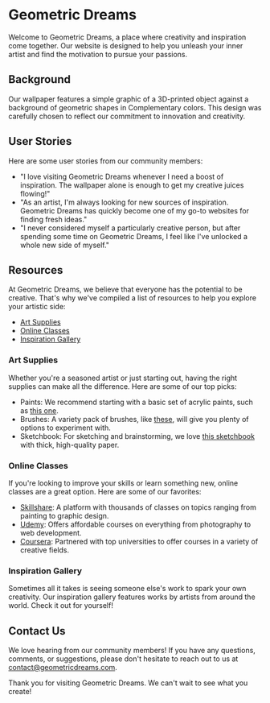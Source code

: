 <!--font:Poppins-->

# Geometric Dreams

Welcome to Geometric Dreams, a place where creativity and inspiration come together. Our website is designed to help you unleash your inner artist and find the motivation to pursue your passions.

## Background

Our wallpaper features a simple graphic of a 3D-printed object against a background of geometric shapes in Com<wbr>ple<wbr>men<wbr>ta<wbr>ry colors. This design was carefully chosen to reflect our commitment to innovation and creativity.

## User Stories

Here are some user stories from our community members:

-   "I love visiting Geometric Dreams whenever I need a boost of inspiration. The wallpaper alone is enough to get my creative juices flowing!"
-   "As an artist, I'm always looking for new sources of inspiration. Geometric Dreams has quickly become one of my go-to websites for finding fresh ideas."
-   "I never considered myself a particularly creative person, but after spending some time on Geometric Dreams, I feel like I've unlocked a whole new side of myself."

## Resources

At Geometric Dreams, we believe that everyone has the potential to be creative. That's why we've compiled a list of resources to help you explore your artistic side:

-   [Art Supplies](#art-supplies)
-   [Online Classes](#online-classes)
-   [Inspiration Gallery](#inspiration-gallery)

### Art Supplies

Whether you're a seasoned artist or just starting out, having the right supplies can make all the difference. Here are some of our top picks:

-   Paints: We recommend starting with a basic set of acrylic paints, such as [this one](#acrylic-paint-set).
-   Brushes: A variety pack of brushes, like [these](#brush-set), will give you plenty of options to experiment with.
-   Sketchbook: For sketching and brainstorming, we love [this sketchbook](#sketchbook) with thick, high-quality paper.

### Online Classes

If you're looking to improve your skills or learn something new, online classes are a great option. Here are some of our favorites:

-   [Skillshare](#skillshare): A platform with thousands of classes on topics ranging from painting to graphic design.
-   [Udemy](#udemy): Offers affordable courses on everything from photography to web development.
-   [Coursera](#coursera): Partnered with top universities to offer courses in a variety of creative fields.

### Inspiration Gallery

Sometimes all it takes is seeing someone else's work to spark your own creativity. Our inspiration gallery features works by artists from around the world. Check it out for yourself!

## Contact Us

We love hearing from our community members! If you have any questions, comments, or suggestions, please don't hesitate to reach out to us at [contact@geometricdreams.com](mailto:contact@geometricdreams.com).

Thank you for visiting Geometric Dreams. We can't wait to see what you create!

<!--

Write me content for website with wallpaper which alt text is:

"A wallpaper with a simple graphic of a 3D-printed object, against a background of geometric shapes in Com<wbr>ple<wbr>men<wbr>ta<wbr>ry colors."

The name/title of the page should not be 1:1 copy of the alt text but rather a real content of the website which is using this wallpaper.

- Use markdown format
- Start with heading
- Heading should be short and concise
- The content should look like a real website
- The website should not be about the wallpaper, wallpaper is just a related background
- Heading should be contain work "wallpaper" or "background"
- Include real sections like references, contact, user stories, etc. use things relevant to the page purpose.
- Feel free to use structure like headings, bullets, numbering, blockquotes, paragraphs, horizontal lines, etc.
- You can use formatting like bold or _italic_
- You can include UTF-8 emojis
- Links should be only #hash anchors (and you can refer to the document itself)
- Do not include images


---


# Geometric Dreams: Inspiring Creativity

Welcome to Geometric Dreams, a place where creativity and inspiration come together. Our website is designed to help you unleash your inner artist and find the motivation to pursue your passions.

## Background

Our wallpaper features a simple graphic of a 3D-printed object against a background of geometric shapes in Com<wbr>ple<wbr>men<wbr>ta<wbr>ry colors. This design was carefully chosen to reflect our commitment to innovation and creativity.

## User Stories

Here are some user stories from our community members:

- "I love visiting Geometric Dreams whenever I need a boost of inspiration. The wallpaper alone is enough to get my creative juices flowing!"
- "As an artist, I'm always looking for new sources of inspiration. Geometric Dreams has quickly become one of my go-to websites for finding fresh ideas."
- "I never considered myself a particularly creative person, but after spending some time on Geometric Dreams, I feel like I've unlocked a whole new side of myself."

## Resources

At Geometric Dreams, we believe that everyone has the potential to be creative. That's why we've compiled a list of resources to help you explore your artistic side:

- [Art Supplies](#art-supplies)
- [Online Classes](#online-classes)
- [Inspiration Gallery](#inspiration-gallery)

### Art Supplies

Whether you're a seasoned artist or just starting out, having the right supplies can make all the difference. Here are some of our top picks:

- Paints: We recommend starting with a basic set of acrylic paints, such as [this one](#acrylic-paint-set).
- Brushes: A variety pack of brushes, like [these](#brush-set), will give you plenty of options to experiment with.
- Sketchbook: For sketching and brainstorming, we love [this sketchbook](#sketchbook) with thick, high-quality paper.

### Online Classes

If you're looking to improve your skills or learn something new, online classes are a great option. Here are some of our favorites:

- [Skillshare](#skillshare): A platform with thousands of classes on topics ranging from painting to graphic design.
- [Udemy](#udemy): Offers affordable courses on everything from photography to web development.
- [Coursera](#coursera): Partnered with top universities to offer courses in a variety of creative fields.

### Inspiration Gallery

Sometimes all it takes is seeing someone else's work to spark your own creativity. Our inspiration gallery features works by artists from around the world. Check it out for yourself!

## Contact Us

We love hearing from our community members! If you have any questions, comments, or suggestions, please don't hesitate to reach out to us at [contact@geometricdreams.com](mailto:contact@geometricdreams.com).

Thank you for visiting Geometric Dreams. We can't wait to see what you create!

-->
